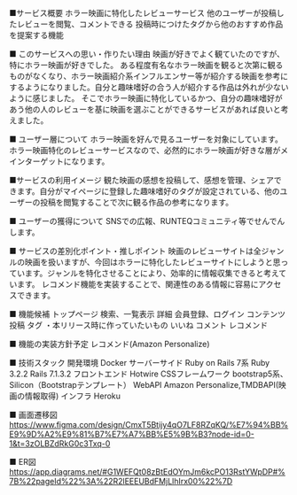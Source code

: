 ■サービス概要
ホラー映画に特化したレビューサービス
他のユーザーが投稿したレビューを閲覧、コメントできる
投稿時につけたタグから他のおすすめ作品を提案する機能

■ このサービスへの思い・作りたい理由
映画が好きでよく観ていたのですが、特にホラー映画が好きでした。
ある程度有名なホラー映画を観ると次第に観るものがなくなり、ホラー映画紹介系インフルエンサー等が紹介する映画を参考にするようになりました。自分と趣味嗜好の合う人が紹介する作品は外れが少ないように感じました。
そこでホラー映画に特化しているかつ、自分の趣味嗜好があう他の人のレビューを基に映画を選ぶことができるサービスがあれば良いと考えました。

■ ユーザー層について
ホラー映画を好んで見るユーザーを対象にしています。
ホラー映画特化のレビューサービスなので、必然的にホラー映画が好きな層がメインターゲットになります。

■サービスの利用イメージ
観た映画の感想を投稿して、感想を管理、シェアできます。自分がマイページに登録した趣味嗜好のタグが設定されている、他のユーザーの投稿を閲覧することで次に観る作品の参考になります。

■ ユーザーの獲得について
SNSでの広報、RUNTEQコミュニティ等でせんでんします。

■ サービスの差別化ポイント・推しポイント
映画のレビューサイトは全ジャンルの映画を扱いますが、今回はホラーに特化したレビューサイトにしようと思っています。ジャンルを特化させることにより、効率的に情報収集できると考えています。
レコメンド機能を実装することで、関連性のある情報に容易にアクセスできます。

■ 機能候補
トップページ
検索、一覧表示
詳細
会員登録、ログイン
コンテンツ投稿
タグ
・本リリース時に作っていたいもの
いいね
コメント
レコメンド

■ 機能の実装方針予定
レコメンド(Amazon Personalize)

■ 技術スタック
開発環境 Docker
サーバーサイド Ruby on Rails 7系
Ruby 3.2.2 Rails 7.1.3.2
フロントエンド Hotwire
CSSフレームワーク bootstrap5系、Silicon（Bootstrapテンプレート）
WebAPI Amazon Personalize,TMDBAPI(映画の情報取得)
インフラ Heroku


■ 画面遷移図
https://www.figma.com/design/CmxT5Btijy4qO7LF8RZqKQ/%E7%94%BB%E9%9D%A2%E9%81%B7%E7%A7%BB%E5%9B%B3?node-id=0-1&t=3zOLBZdRkG0c3Txq-0


■ ER図
https://app.diagrams.net/#G1WEFQt08zBtEdOYmJm6kcPO13RstYWpDP#%7B%22pageId%22%3A%22R2lEEEUBdFMjLlhIrx00%22%7D